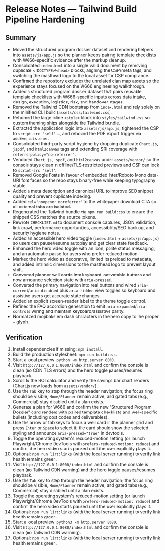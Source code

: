 # Release Notes — Tailwind Build Pipeline Hardening

## Summary

- Moved the structured program dossier dataset and rendering helpers into `assets/js/app.js` so the planner keeps pairing template checklists with W666-specific evidence after the markup cleanup.
- Consolidated `index.html` into a single valid document by removing duplicate `<!DOCTYPE>`/`<head>` blocks, aligning the CSP/meta tags, and switching the masthead logo to the local asset for CSP compliance.
- Confirmed the repository excludes the unrelated clan map assets so the experience stays focused on the W666 engineering walkthrough.
- Added a structured program dossier dataset that pairs reusable template checklists with W666-specific inputs across data intake, design, execution, logistics, risk, and handover stages.
- Removed the Tailwind CDN bootstrap from `index.html` and rely solely on the minified CLI build (`assets/css/tailwind.css`).
- Rehomed the large inline `<style>` block into `styles/tailwind.css` so custom theming ships alongside the Tailwind bundle.
- Extracted the application logic into `assets/js/app.js`, tightened the CSP to `script-src 'self' …`, and rebound the PDF export trigger via `addEventListener`.
- Consolidated third-party script hygiene by dropping duplicate `Chart.js`, `jspdf`, and `html2canvas` tags and extending SRI coverage with `referrerpolicy="no-referrer"`.
- Vendored `Chart.js`, `jspdf`, and `html2canvas` under `assets/vendor/` so the console stays clean in offline/TLS-restricted previews and CSP can lock to `script-src 'self'`.
- Removed Google Fonts in favour of embedded Inter/Roboto Mono data-URI font faces so the repo stays binary-free while keeping typography stable.
- Added a meta description and canonical URL to improve SEO snippet quality and prevent duplicate indexing.
- Added `rel="noopener noreferrer"` to the whitepaper download CTA so all external tabs are isolated.
- Regenerated the Tailwind bundle via `npm run build:css` to ensure the shipped CSS matches the source tokens.
- Rewrote `CHECKLIST.md` to document console captures, JSON validation, link crawl, performance opportunities, accessibility/SEO backlog, and security hygiene notes.
- Added an accessible hero video toggle (`index.html` + `assets/js/app.js`) so users can pause/resume autoplay and get clear state feedback.
- Enhanced the hero video toggle with an icon, polite status messaging, and an automatic pause for users who prefer reduced motion.
- Marked the hero video as decorative, limited its preload to metadata, and added intrinsic dimensions to the masthead logo to prevent layout shift.
- Converted planner well cards into keyboard-activatable buttons and now announce selection state with `aria-pressed`.
- Converted the primary navigation into real buttons and wired `aria-current`/`aria-disabled` plus `aria-hidden` view toggles so keyboard and assistive users get accurate state changes.
- Added an explicit screen-reader label to the theme toggle control.
- Refined the FAQ accordion generation to emit `aria-expanded`/`aria-controls` wiring and maintain keyboard/assistive parity.
- Normalized mojibake em dash characters in the hero copy to the proper `—` glyph.

## Verification

1. Install dependencies if missing: `npm install`.
2. Build the production stylesheet: `npm run build:css`.
3. Start a local preview: `python -m http.server 8000`.
4. Visit `http://127.0.0.1:8000/index.html` and confirm the console is clean (no CDN TLS errors) and the hero toggle pauses/resumes playback.
5. Scroll to the ROI calculator and verify the savings bar chart renders (Chart.js now loads from `assets/vendor/`).
6. Use the `Tab` key to step through the header navigation; the focus ring should be visible, `Home/Planner` remain active, and gated tabs (e.g., Commercial) stay disabled until a plan exists.
7. Generate a plan for W666 and confirm the new "Structured Program Dossier" card renders with paired template checklists and well-specific bullets (including cost codes and deliverables).
8. Use the arrow or tab keys to focus a well card in the planner grid and press `Enter` or `Space` to select it; the card should show the selected styling and announce `aria-pressed="true"` in devtools.
9. Toggle the operating system's reduced-motion setting (or launch Playwright/Chrome DevTools with `prefers-reduced-motion: reduce`) and confirm the hero video starts paused until the user explicitly plays it.
10. Optional: `npm run lint:links` (with the local server running) to verify link health remains green.
11. Visit `http://127.0.0.1:8000/index.html` and confirm the console is clean (no Tailwind CDN warning) and the hero toggle pauses/resumes playback.
12. Use the `Tab` key to step through the header navigation; the focus ring should be visible, `Home/Planner` remain active, and gated tabs (e.g., Commercial) stay disabled until a plan exists.
13. Toggle the operating system's reduced-motion setting (or launch Playwright/Chrome DevTools with `prefers-reduced-motion: reduce`) and confirm the hero video starts paused until the user explicitly plays it.
14. Optional: `npm run lint:links` (with the local server running) to verify link health remains green.
15. Start a local preview: `python3 -m http.server 8080`.
16. Visit `http://127.0.0.1:8080/index.html` and confirm the console is clean (no Tailwind CDN warning).
17. Optional: `npm run lint:links` (with the local server running) to verify link health remains green.
